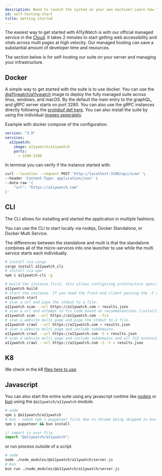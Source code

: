 ```yaml
---
description: Need to launch the system on your own machine? Learn how to use docker or bare metal to build a sweet accessibility monitor that can be used in private settings.
id: self-hosting-start
title: Getting started
---
```


The easiest way to get started with A11yWatch is with our official managed service in the [Cloud](https://a11ywatch.com). It takes 2 minutes to start getting web accessibility and vitals across multi pages at high velocity.
Our managed hosting can save a substantial amount of developer time and resources.

The section below is for self-hosting our suite on your server and managing your infrastructure.

## Docker

A simple way to get started with the suite is to use docker. You can use the [@a11ywatch/a11ywatch](https://hub.docker.com/r/a11ywatch/a11ywatch) image to deploy the fully managed suite across linux, windows, and macOS. By the default the main entry to the graphQL, and gRPC server starts on port 3280. You can also use the gRPC instances directly following the [protobuf def here](https://github.com/a11ywatch/a11ywatch/tree/main/clients/src/proto). You can also install the suite by using the individual [images seperately](https://github.com/a11ywatch/a11ywatch/blob/main/docker/docker-compose.production.yml).

Example with docker compose of the configuration.

```yml
version: "3.9"
services:
  a11ywatch:
    image: a11ywatch/a11ywatch
    ports:
      - 3280:3280
```

In terminal you can verify if the instance started with:

```sh
curl --location --request POST 'http://localhost:3280/api/scan' \
--header 'Content-Type: application/json' \
--data-raw '{
    "url": "https://a11ywatch.com"
}'
```

## CLI

The CLI allows for installing and started the application in multiple fashions.

You can use the CLI to start locally via nodejs, Docker Standalone, or Docker Multi Service.

The differences between the standalone and multi is that the standalone combines all of the micro-services into one launcher to use while
the multi service starts each individually.

```sh
# install via cargo
cargo install a11ywatch_cli
# install via npm
npm i a11ywatch-cli -g
```

```sh
# build the instance first, this allows configuring architecture specifics like m1 chips.
a11ywatch build
# start the instance. If you need the front-end client passing the -f option [min of 1.25gb of memory required alloc to docker resource].
a11ywatch start
# scan a url and pipe the stdout to a file.
a11ywatch scan --url https://a11ywatch.com > results.json
# scan a url and attempt to fix code based on recommendations [installs the fast ripgrep crate for search].
a11ywatch scan --url https://a11ywatch.com --fix
# scan a website multi page and pipe the stdout to a file.
a11ywatch crawl --url https://a11ywatch.com > results.json
# scan a website multi page and include subdomains.
a11ywatch crawl --url https://a11ywatch.com -S > results.json
# scan a website multi page and include subdomains and all TLD extensions.
a11ywatch crawl --url https://a11ywatch.com -S -t > results.json
```

## K8

We check in the k8 [files here to use](https://github.com/a11ywatch/a11ywatch/tree/main/kubernetes).

## Javascript

You can also start the entire suite using any javascript runtime like [nodejs](https://nodejs.org/en/) or [bun](https://bun.sh/) using the `@a11ywatch/a11ywatch` module.

```sh
# node
npm i @a11ywatch/a11ywatch
# bun - needs npm i puppeteer first due to chrome being skipped in bun installation. You can skip the puppeteer install if you already have a chrome instance to connect to.
npm i puppeteer && bun install
```

```ts
// import in your file
import "@a11ywatch/a11ywatch";
```

or run process outside of a script.

```sh
# node
node ./node_modules/@a11ywatch/a11ywatch/server.js
# bun
bun run ./node_modules/@a11ywatch/a11ywatch/server.js
```
